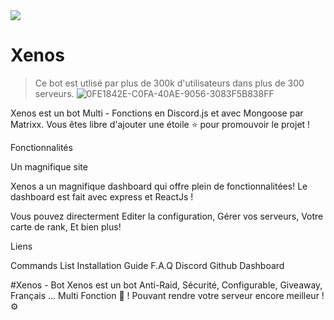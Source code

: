 <img src="https://cdn.discordapp.com/attachments/744565410657075260/832963925284094062/Xenos_IMG_4102.png"> 

# Xenos

> Ce bot est utlisé par plus de 300k d'utilisateurs dans plus de 300 serveurs.
![0FE1842E-C0FA-40AE-9056-3083F5B838FF](https://user-images.githubusercontent.com/62359510/117173704-53c12580-adcd-11eb-8b57-6955f2859a4f.jpeg)

Xenos est un bot Multi - Fonctions en Discord.js et avec Mongoose par Matrixx.
Vous êtes libre d'ajouter une étoile ⭐ pour promouvoir le projet !

Fonctionnalités

Un magnifique site

Xenos a un magnifique dashboard qui offre plein de fonctionnalitées! Le dashboard est fait avec express et ReactJs !






Vous pouvez directerment Editer la configuration, Gérer vos serveurs, Votre carte de rank, Et bien plus!

Liens

Commands List
Installation Guide
F.A.Q
Discord
Github
Dashboard

#Xenos - Bot
Xenos est un bot Anti-Raid, Sécurité, Configurable, Giveaway,  Français ... Multi Fonction 🤖 ! Pouvant rendre votre serveur encore meilleur ! ⚙️
